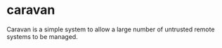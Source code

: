 caravan
=======

Caravan is a simple system to allow a large number of untrusted remote systems to be managed.  
